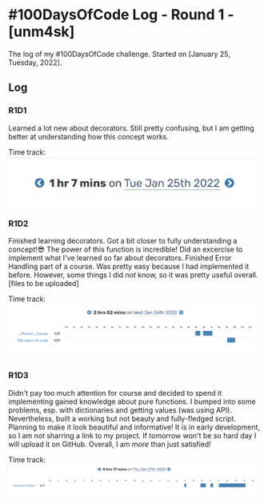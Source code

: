 # #100DaysOfCode Log - Round 1 - [unm4sk]

The log of my #100DaysOfCode challenge. Started on [January 25, Tuesday, 2022].

## Log

### R1D1 
Learned a lot new about decorators. Still pretty confusing, but I am getting better at understanding how this concept works. 

Time track: ![error](./time-track/1.jpg "1st")

### R1D2
Finished learning decorators. Got a bit closer to fully understanding a concept!😎 The power of this function is incredible! Did an excercise to implement what I've learned so far about decorators.
Finished Error Handling part of a course. Was pretty easy because I had implemented it before. However, some things I did *not* know, so it was pretty useful overall. [files to be uploaded]

Time track: ![error](./time-track/2.png "2nd")

### R1D3
Didn't pay too much attention for course and decided to spend it implementing gained knowledge about pure functions. I bumped into some problems, esp. with dictionaries and getting values (was using API).
Nevertheless, built a working but not beauty and fully-fledged script. Planning to make it look beautiful and informative!
It is in early development, so I am not sharring a link to my project. If tomorrow won't be so hard day I will upload it on GitHub.
Overall, I am *more* than just satisfied!

Time track: ![error](./time-track/3.png "3nd")